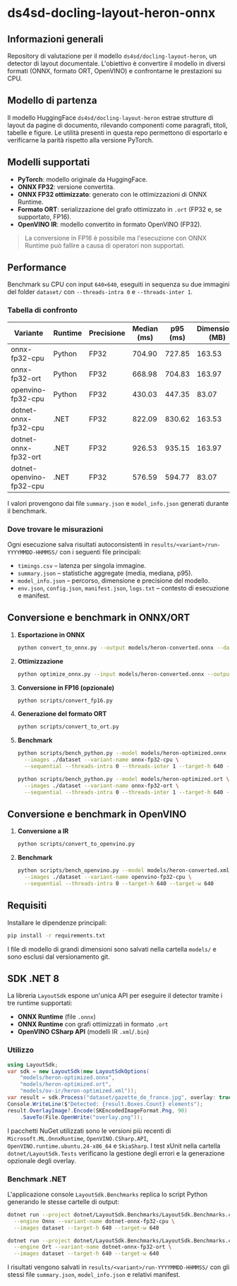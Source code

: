 # ds4sd-docling-layout-heron-onnx

## Informazioni generali
Repository di valutazione per il modello `ds4sd/docling-layout-heron`, un detector di layout documentale. L'obiettivo è convertire il modello in diversi formati (ONNX, formato ORT, OpenVINO) e confrontarne le prestazioni su CPU.

## Modello di partenza
Il modello HuggingFace `ds4sd/docling-layout-heron` estrae strutture di layout da pagine di documento, rilevando componenti come paragrafi, titoli, tabelle e figure. Le utilità presenti in questa repo permettono di esportarlo e verificarne la parità rispetto alla versione PyTorch.

## Modelli supportati
- **PyTorch**: modello originale da HuggingFace.
- **ONNX FP32**: versione convertita.
- **ONNX FP32 ottimizzato**: generato con le ottimizzazioni di ONNX Runtime.
- **Formato ORT**: serializzazione del grafo ottimizzato in `.ort` (FP32 e, se supportato, FP16).
- **OpenVINO IR**: modello convertito in formato OpenVINO (FP32).

> La conversione in FP16 è possibile ma l'esecuzione con ONNX Runtime può fallire a causa di operatori non supportati.

## Performance
Benchmark su CPU con input `640×640`, eseguiti in sequenza su due immagini del folder `dataset/` con `--threads-intra 0` e `--threads-inter 1`.

### Tabella di confronto

| Variante                      | Runtime | Precisione | Median (ms) | p95 (ms) | Dimensione (MB) |
|-------------------------------|---------|------------|-------------|----------|-----------------|
| onnx-fp32-cpu                 | Python  | FP32       | 704.90      | 727.85   | 163.53          |
| onnx-fp32-ort                 | Python  | FP32       | 668.98      | 704.83   | 163.97          |
| openvino-fp32-cpu             | Python  | FP32       | 430.03      | 447.35   | 83.07           |
| dotnet-onnx-fp32-cpu          | .NET    | FP32       | 822.09      | 830.62   | 163.53          |
| dotnet-onnx-fp32-ort          | .NET    | FP32       | 926.53      | 935.15   | 163.97          |
| dotnet-openvino-fp32-cpu      | .NET    | FP32       | 576.59      | 594.77   | 83.07           |

I valori provengono dai file `summary.json` e `model_info.json` generati durante il benchmark.

### Dove trovare le misurazioni
Ogni esecuzione salva risultati autoconsistenti in `results/<variant>/run-YYYYMMDD-HHMMSS/` con i seguenti file principali:
- `timings.csv` – latenza per singola immagine.
- `summary.json` – statistiche aggregate (media, mediana, p95).
- `model_info.json` – percorso, dimensione e precisione del modello.
- `env.json`, `config.json`, `manifest.json`, `logs.txt` – contesto di esecuzione e manifest.

## Conversione e benchmark in ONNX/ORT
1. **Esportazione in ONNX**
   ```bash
   python convert_to_onnx.py --output models/heron-converted.onnx --dataset dataset
   ```
2. **Ottimizzazione**
   ```bash
   python optimize_onnx.py --input models/heron-converted.onnx --output models/heron-optimized.onnx
   ```
3. **Conversione in FP16 (opzionale)**
   ```bash
   python scripts/convert_fp16.py
   ```
4. **Generazione del formato ORT**
   ```bash
   python scripts/convert_to_ort.py
   ```
5. **Benchmark**
   ```bash
   python scripts/bench_python.py --model models/heron-optimized.onnx \
     --images ./dataset --variant-name onnx-fp32-cpu \
     --sequential --threads-intra 0 --threads-inter 1 --target-h 640 --target-w 640

   python scripts/bench_python.py --model models/heron-optimized.ort \
     --images ./dataset --variant-name onnx-fp32-ort \
     --sequential --threads-intra 0 --threads-inter 1 --target-h 640 --target-w 640
   ```

## Conversione e benchmark in OpenVINO
1. **Conversione a IR**
   ```bash
   python scripts/convert_to_openvino.py
   ```
2. **Benchmark**
   ```bash
   python scripts/bench_openvino.py --model models/heron-converted.xml \
     --images ./dataset --variant-name openvino-fp32-cpu \
     --sequential --threads-intra 0 --target-h 640 --target-w 640
   ```

## Requisiti
Installare le dipendenze principali:
```bash
pip install -r requirements.txt
```
I file di modello di grandi dimensioni sono salvati nella cartella `models/` e sono esclusi dal versionamento git.

## SDK .NET 8
La libreria `LayoutSdk` espone un'unica API per eseguire il detector tramite i tre runtime supportati:
- **ONNX Runtime** (file `.onnx`)
- **ONNX Runtime** con grafi ottimizzati in formato `.ort`
- **OpenVINO CSharp API** (modelli IR `.xml`/`.bin`)

### Utilizzo
```csharp
using LayoutSdk;
var sdk = new LayoutSdk(new LayoutSdkOptions(
    "models/heron-optimized.onnx",
    "models/heron-optimized.ort",
    "models/ov-ir/heron-optimized.xml"));
var result = sdk.Process("dataset/gazette_de_france.jpg", overlay: true, LayoutEngine.Openvino);
Console.WriteLine($"Detected: {result.Boxes.Count} elements");
result.OverlayImage?.Encode(SKEncodedImageFormat.Png, 90)
    .SaveTo(File.OpenWrite("overlay.png"));
```
I pacchetti NuGet utilizzati sono le versioni più recenti di `Microsoft.ML.OnnxRuntime`, `OpenVINO.CSharp.API`, `OpenVINO.runtime.ubuntu.24-x86_64` e `SkiaSharp`.
I test xUnit nella cartella `dotnet/LayoutSdk.Tests` verificano la gestione degli errori e la generazione opzionale degli overlay.

### Benchmark .NET
L'applicazione console `LayoutSdk.Benchmarks` replica lo script Python generando le stesse cartelle di output:

```bash
dotnet run --project dotnet/LayoutSdk.Benchmarks/LayoutSdk.Benchmarks.csproj -- \
  --engine Onnx --variant-name dotnet-onnx-fp32-cpu \
  --images dataset --target-h 640 --target-w 640

dotnet run --project dotnet/LayoutSdk.Benchmarks/LayoutSdk.Benchmarks.csproj -- \
  --engine Ort --variant-name dotnet-onnx-fp32-ort \
  --images dataset --target-h 640 --target-w 640
```
I risultati vengono salvati in `results/<variant>/run-YYYYMMDD-HHMMSS/` con gli stessi file `summary.json`, `model_info.json` e relativi manifest.
